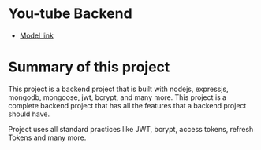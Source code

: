 # You-tube Backend

- [Model link](https://app.eraser.io/workspace/YtPqZ1VogxGy1jzIDkzj?origin=share)

# Summary of this project

This project is a  backend project that is built with nodejs, expressjs, mongodb, mongoose, jwt, bcrypt, and many more. This project is a complete backend project that has all the features that a backend project should have.

Project uses all standard practices like JWT, bcrypt, access tokens, refresh Tokens and many more.
